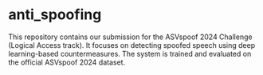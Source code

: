 # anti_spoofing
This repository contains our submission for the ASVspoof 2024 Challenge (Logical Access track). It focuses on detecting spoofed speech using deep learning-based countermeasures. The system is trained and evaluated on the official ASVspoof 2024 dataset.
